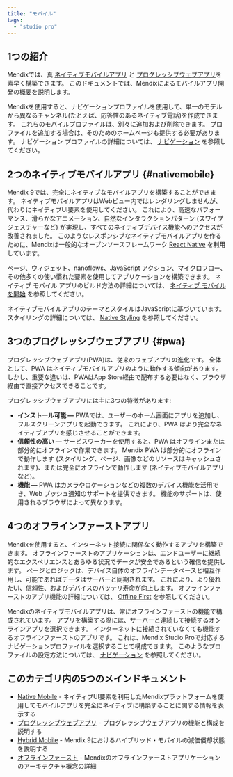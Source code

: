 ```yaml
---
title: "モバイル"
tags:
  - "studio pro"
---
```


## 1つの紹介

Mendixでは、真 [ネイティブモバイルアプリ](#nativemobile) と [プログレッシブウェブアプリ](progressive-web-app)を素早く構築できます。 このドキュメントでは、Mendixによるモバイルアプリ開発の概要を説明します。

Mendixを使用すると、ナビゲーションプロファイルを使用して、単一のモデルから異なるチャンネル(たとえば、応答性のあるネイティブ電話)を作成できます。 これらのモバイルプロファイルは、別々に追加および削除できます。 プロファイルを追加する場合は、そのためのホームページも提供する必要があります。 ナビゲーション プロファイルの詳細については、 [ナビゲーション](navigation) を参照してください。

## 2つのネイティブモバイルアプリ {#nativemobile}

Mendix 9では、完全にネイティブなモバイルアプリを構築することができます。 ネイティブモバイルアプリはWebビュー内ではレンダリングしませんが、代わりにネイティブUI要素を使用してください。 これにより、高速なパフォーマンス、滑らかなアニメーション、自然なインタラクションパターン (スワイプジェスチャーなど) が実現し、すべてのネイティブデバイス機能へのアクセスが改善されました。  このようなレスポンシブなネイティブモバイルアプリを作るために、Mendixは一般的なオープンソースフレームワーク [React Native](https://facebook.github.io/react-native/) を利用しています。

ページ、ウィジェット、nanoflows、JavaScript アクション、マイクロフロー、その他多くの使い慣れた要素を使用してアプリケーションを構築できます。 ネイティブ モバイル アプリのビルド方法の詳細については、 [ネイティブ モバイルを開始](/howto/mobile/getting-started-with-native-mobile) を参照してください。

ネイティブモバイルアプリのテーマとスタイルはJavaScriptに基づいています。 スタイリングの詳細については、 [Native Styling](native-styling-refguide) を参照してください。

## 3つのプログレッシブウェブアプリ {#pwa}

プログレッシブウェブアプリ(PWA)は、従来のウェブアプリの進化です。 全体として、PWA はネイティブモバイルアプリのように動作する傾向があります。 しかし、重要な違いは、PWAはApp Store経由で配布する必要はなく、ブラウザ経由で直接アクセスできることです。

プログレッシブウェブアプリには主に3つの特徴があります:

* **インストール可能 —** PWAでは、ユーザーのホーム画面にアプリを追加し、フルスクリーンアプリを起動できます。 これにより、PWA はより完全なネイティブアプリを感じさせることができます。
* **信頼性の高い —** サービスワーカーを使用すると、PWA はオフラインまたは部分的にオフラインで作業できます。 Mendix PWA は部分的にオフラインで動作します (スタイリング、ページ、画像などのリソースはキャッシュされます)、または完全にオフラインで動作します (ネイティブモバイルアプリなど)。
* **機能 —** PWA はカメラやロケーションなどの複数のデバイス機能を活用でき、Web プッシュ通知のサポートを提供できます。 機能のサポートは、使用されるブラウザによって異なります。

## 4つのオフラインファーストアプリ

Mendixを使用すると、インターネット接続に関係なく動作するアプリを構築できます。 オフラインファーストのアプリケーションは、エンドユーザーに継続的なエクスペリエンスとあらゆる状況でデータが安全であるという確信を提供します。 ページとロジックは、デバイス自体のオフラインデータベースと相互作用し、可能であればデータはサーバーと同期されます。 これにより、より優れたUI、信頼性、およびデバイスのバッテリ寿命が向上します。 オフラインファーストのアプリ機能の詳細については、 [Offline First](offline-first) を参照してください。

Mendixのネイティブモバイルアプリは、常にオフラインファーストの機能で構成されています。 アプリを構築する際には、サーバーと連続して接続するオンラインアプリを選択できます。 インターネットに接続されていなくても機能するオフラインファーストのアプリです。 これは、Mendix Studio Proで対応するナビゲーションプロファイルを選択することで構成できます。 このようなプロファイルの設定方法については、 [ナビゲーション](navigation) を参照してください。

## このカテゴリ内の5つのメインドキュメント

* [Native Mobile](native-mobile) - ネイティブUI要素を利用したMendixプラットフォームを使用してモバイルアプリを完全にネイティブに構築することに関する情報を表示する
* [プログレッシブウェブアプリ](progressive-web-app) - プログレッシブウェブアプリの機能と構成を説明する
* [Hybrid Mobile](hybrid-mobile) - Mendix 9におけるハイブリッド・モバイルの減価償却状態を説明する
* [オフラインファースト](offline-first) - Mendixのオフラインファーストアプリケーションのアーキテクチャ概念の詳細
